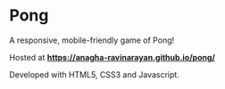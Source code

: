# Pong

A responsive, mobile-friendly game of Pong!

Hosted at **https://anagha-ravinarayan.github.io/pong/**

Developed with HTML5, CSS3 and Javascript.